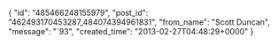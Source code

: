  {
   "id": "485466248155979",
   "post_id": "462493170453287_484074394961831",
   "from_name": "Scott Duncan",
   "message": "`93",
   "created_time": "2013-02-27T04:48:29+0000"
 }
